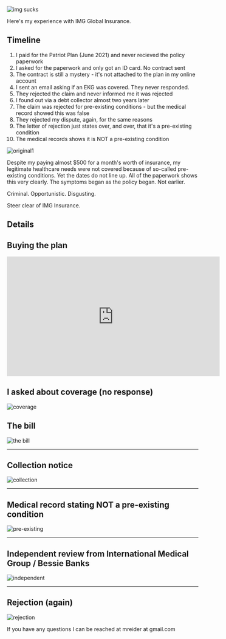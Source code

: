 ---
---

![img sucks](imgsucks.png)

Here's my experience with IMG Global Insurance.

## Timeline

1. I paid for the Patriot Plan (June 2021) and never recieved the policy paperwork
2. I asked for the paperwork and only got an ID card. No contract sent
3. The contract is still a mystery - it's not attached to the plan in my online account
4. I sent an email asking if an EKG was covered. They never responded.
5. They rejected the claim and never informed me it was rejected
6. I found out via a debt collector almost two years later
7. The claim was rejected for pre-existing conditions - but the medical record showed this was false
8. They rejected my dispute, again, for the same reasons
9. The letter of rejection just states over, and over, that it's a pre-existing condition
10. The medical records shows it is NOT a pre-existing condition

![original1](timeline.png)

Despite my paying almost $500 for a month's worth of insurance, my legitimate healthcare needs were not covered because of so-called pre-existing conditions. Yet the dates do not line up. All of the paperwork shows this very clearly. The symptoms began as the policy began. Not earlier.

Criminal. 
Opportunistic. 
Disgusting. 

Steer clear of IMG Insurance.

## Details

## Buying the plan

<iframe width="560" height="315" src="https://www.youtube.com/embed/NO3xGh4eIIY?si=H_XIXnc5NPkXf6Xe" title="YouTube video player" frameborder="0" allow="accelerometer; autoplay; clipboard-write; encrypted-media; gyroscope; picture-in-picture; web-share" allowfullscreen></iframe>

## I asked about coverage (no response)

![coverage](coverage.png)

## The bill

![the bill](bill.png)

<hr>

## Collection notice

![collection](collection.png)

<hr>

## Medical record stating NOT a pre-existing condition

![pre-existing](pre-existing.png)

<hr>

## Independent review from International Medical Group / Bessie Banks

![independent](independent.png)

<hr>

## Rejection (again)

![rejection](rejection.png)

If you have any questions I can be reached at mreider at gmail.com






